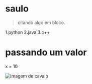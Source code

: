 # saulo

> citando algo em bloco.

1.python
2.java
3.c++

# passando um valor
x = 10 

![imagem de cavalo](https://images.app.goo.gl/UAmRmWin23eRz8MD6)
